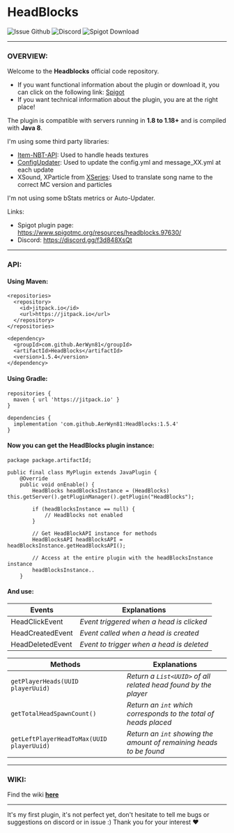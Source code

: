 # HeadBlocks

![Issue Github](https://img.shields.io/github/issues-raw/AerWyn81/HeadBlocks?color=%2370d121&style=for-the-badge)
![Discord](https://img.shields.io/discord/912462773995335701?label=DISCORD&logo=discord&logoColor=%238bc1f7&style=for-the-badge)
![Spigot Download](https://img.shields.io/spiget/downloads/97630?logo=data%3Aimage%2Fpng%3Bbase64%2CiVBORw0KGgoAAAANSUhEUgAAAA4AAAAOCAYAAAAfSC3RAAAAAXNSR0IB2cksfwAAAARnQU1BAACxjwv8YQUAAAAJcEhZcwAADsMAAA7DAcdvqGQAAAGASURBVDhPYxg0gB2I2Xx8fDRERUV5jI2N%2BSHCCMAIpZEBk6%2Bv73x2dnYNQUFB1Y8fP15kZWVdsHTp0oVQeTBghtLI4H9kZOSmGzdunGNkZLQ%2Ff%2F68w8GDB89C5eCACUqjgMbGxn9AG6O4ubkN9PX1vaHCKADs1MIQC84%2F7P%2BEf3L%2FfQnii%2F5ilDjzXPgYUKMMLxfrET7Bjy6TJ%2B%2F4CZKDAZBTGf2MP603kP7cyvzjT5Qcy9tEWaHvifysX%2BSkuV4x64s8kHv2UYKBk1%2Fq9MOHD39BtEE0skiJC7k%2BfM9pzsn2X%2FzuW27JD1%2F%2Bi3Ky%2FGR%2B%2B42d4eEHPoZ773nsuLi4Ynh4eOY%2Ff%2F4cbDPYqW5ubipfvnyZxMzMJPLv3%2F8D379%2F%2FcXBxmHJzMoKioanv3%2F%2F1gY6WxkYug%2Ffvn1rfPr06bfw6Kivr2c6cOAAEzAE%2F0CFwHKurq5cQEMvMjExyf7792%2Ff%2F%2F%2F%2Fo0%2BcOPEOrIIQsLe3V7C2tpYDMrHGAj0AAwMAnm2Bn%2B%2FKtQMAAAAASUVORK5CYII%3D&style=for-the-badge)
___

### OVERVIEW:

Welcome to the **Headblocks** official code repository.

* If you want functional information about the plugin or download it, you can click on the following
  link: [Spigot](https://www.spigotmc.org/resources/headblocks-1-8-1-17.97630/)
* If you want technical information about the plugin, you are at the right place!

The plugin is compatible with servers running in **1.8 to 1.18+** and is compiled with **Java 8**.

I'm using some third party libraries:

* [Item-NBT-API](https://github.com/tr7zw/Item-NBT-API): Used to handle heads textures
* [ConfigUpdater](https://github.com/tchristofferson/Config-Updater): Used to update the config.yml and message_XX.yml
  at each update
* XSound, XParticle from [XSeries](https://github.com/CryptoMorin/XSeries): Used to translate song name to the correct
  MC version and particles

I'm not using some bStats metrics or Auto-Updater.

Links:

* Spigot plugin page: https://www.spigotmc.org/resources/headblocks.97630/
* Discord: https://discord.gg/f3d848XsQt

___

### API:

#### Using Maven:

```
<repositories>
  <repository>
    <id>jitpack.io</id>
    <url>https://jitpack.io</url>
  </repository>
</repositories>

<dependency>
  <groupId>com.github.AerWyn81</groupId>
  <artifactId>HeadBlocks</artifactId>
  <version>1.5.4</version>
</dependency>
```

#### Using Gradle:

```
repositories {
  maven { url 'https://jitpack.io' }
}

dependencies {
  implementation 'com.github.AerWyn81:HeadBlocks:1.5.4'
}
```

#### Now you can get the HeadBlocks plugin instance:

```
package package.artifactId;

public final class MyPlugin extends JavaPlugin {
    @Override
    public void onEnable() {
        HeadBlocks headBlocksInstance = (HeadBlocks) this.getServer().getPluginManager().getPlugin("HeadBlocks");

        if (headBlocksInstance == null) {
            // HeadBlocks not enabled
        }

        // Get HeadBlockAPI instance for methods
        HeadBlocksAPI headBlocksAPI = headBlocksInstance.getHeadBlocksAPI();
        
        // Access at the entire plugin with the headBlocksInstance instance
        headBlocksInstance..
    }
```

#### And use:

Events  | Explanations
------------- | -------------
HeadClickEvent | _Event triggered when a head is clicked_
HeadCreatedEvent | _Event called when a head is created_
HeadDeletedEvent | _Event to trigger when a head is deleted_

Methods  | Explanations
------------- | -------------
`getPlayerHeads(UUID playerUuid)` | _Return a `List<UUID>` of all related head found by the player_
`getTotalHeadSpawnCount()` | _Return an `int` which corresponds to the total of heads placed_
`getLeftPlayerHeadToMax(UUID playerUuid)` | _Return an `int` showing the amount of remaining heads to be found_
___

### WIKI:

Find the wiki **[here](https://aerwyn81.github.io/HeadBlocks)**
___
It's my first plugin, it's not perfect yet, don't hesitate to tell me bugs or suggestions on discord or in issue :)
Thank you for your interest ❤️